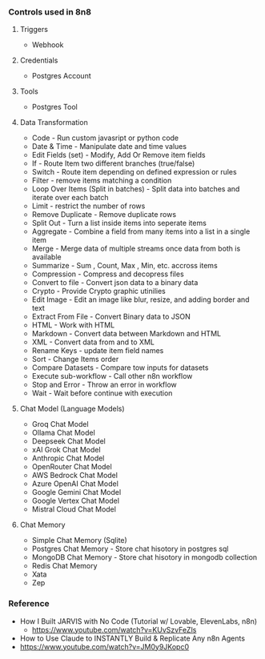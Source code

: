 ### Controls used in 8n8

1. Triggers
    - Webhook
  
2. Credentials
   - Postgres Account
  
3. Tools
   - Postgres Tool
2. Data Transformation
   - Code  - Run custom javasript or python code
   - Date & Time - Manipulate date and time values
   - Edit Fields (set) - Modify, Add Or Remove item fields
   - If - Route Item two different branches (true/false)
   - Switch - Route item depending on defined expression or rules
   - Filter - remove items matching a condition
   - Loop Over Items (Split in batches) - Split data into batches and iterate over each batch
   - Limit - restrict the number of rows
   - Remove Duplicate - Remove duplicate rows
   - Split Out - Turn a list inside items into seperate items
   - Aggregate - Combine a field from many items into a list in a single item
   - Merge - Merge data of multiple streams once data from both is available
   - Summarize - Sum , Count, Max , Min, etc. accross items
   - Compression - Compress and decopress files
   - Convert to file - Convert json data to a binary data
   - Crypto - Provide Crypto graphic utinilies
   - Edit Image - Edit an image like blur, resize, and adding border and text
   - Extract From File - Convert Binary data to JSON
   - HTML  - Work with HTML
   - Markdown - Convert data between Markdown and HTML
   - XML - Convert data from and to XML
   - Rename Keys - update item field names
   - Sort - Change Items order
   - Compare Datasets - Compare tow inputs for datasets
   - Execute sub-workflow - Call other n8n workflow
   - Stop and Error - Throw an error in workflow
   - Wait - Wait before continue with execution
3. Chat Model (Language Models)
   - Groq Chat Model
   - Ollama Chat Model
   - Deepseek Chat Model
   - xAI Grok Chat Model
   - Anthropic Chat Model
   - OpenRouter Chat Model
   - AWS Bedrock Chat Model
   - Azure OpenAI Chat Model
   - Google Gemini Chat Model
   - Google Vertex Chat Model
   - Mistral Cloud Chat Model
5. Chat Memory
   - Simple Chat Memory (Sqlite)
   - Postgres Chat Memory - Store chat hisotory in postgres sql
   - MongoDB Chat Memory - Store chat hisotory in mongodb collection
   - Redis Chat Memory
   - Xata
   - Zep
### Reference
- How I Built JARVIS with No Code (Tutorial w/ Lovable, ElevenLabs, n8n)
  -   https://www.youtube.com/watch?v=KUvSzvFeZls
-   How to Use Claude to INSTANTLY Build & Replicate Any n8n Agents
  -  https://www.youtube.com/watch?v=JM0y9JKopc0
